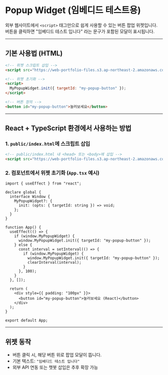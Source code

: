 # Popup Widget (임베디드 테스트용)

외부 웹사이트에서 `<script>` 태그만으로 쉽게 사용할 수 있는 버튼 팝업 위젯입니다.  
버튼을 클릭하면 "임베디드 테스트 입니다" 라는 문구가 포함된 모달이 표시됩니다.

---

## 기본 사용법 (HTML)

```html
<!-- 위젯 스크립트 삽입 -->
<script src="https://web-portfolio-files.s3.ap-northeast-2.amazonaws.com/popup-widget.js"></script>

<!-- 위젯 초기화 -->
<script>
  MyPopupWidget.init({ targetId: "my-popup-button" });
</script>

<!-- 버튼 정의 -->
<button id="my-popup-button">눌러보세요</button>
```

---

## React + TypeScript 환경에서 사용하는 방법

### 1. `public/index.html`에 스크립트 삽입

```html
<!-- public/index.html 내 <head> 또는 <body>에 삽입 -->
<script src="https://web-portfolio-files.s3.ap-northeast-2.amazonaws.com/popup-widget.js"></script>
```

### 2. 컴포넌트에서 위젯 초기화 (`App.tsx` 예시)

```tsx
import { useEffect } from "react";

declare global {
  interface Window {
    MyPopupWidget?: {
      init: (opts: { targetId: string }) => void;
    };
  }
}

function App() {
  useEffect(() => {
    if (window.MyPopupWidget) {
      window.MyPopupWidget.init({ targetId: "my-popup-button" });
    } else {
      const interval = setInterval(() => {
        if (window.MyPopupWidget) {
          window.MyPopupWidget.init({ targetId: "my-popup-button" });
          clearInterval(interval);
        }
      }, 100);
    }
  }, []);

  return (
    <div style={{ padding: "100px" }}>
      <button id="my-popup-button">눌러보세요 (React)</button>
    </div>
  );
}

export default App;
```

---

## 위젯 동작

- 버튼 클릭 시, 해당 버튼 위로 팝업 모달이 뜹니다.
- 기본 텍스트: `"임베디드 테스트 입니다"`
- 외부 API 연동 또는 챗봇 삽입은 추후 확장 가능
